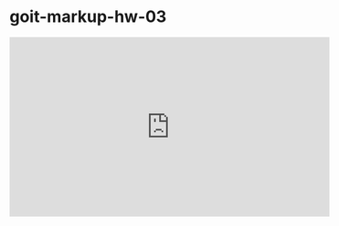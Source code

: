 # goit-markup-hw-03
<iframe width="560" height="315" src="https://www.youtube.com/embed/5r06heQ5HsI" title="YouTube video player" frameborder="0" allow="accelerometer; autoplay; clipboard-write; encrypted-media; gyroscope; picture-in-picture" allowfullscreen></iframe>
